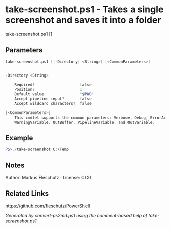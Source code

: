 # take-screenshot.ps1 - Takes a single screenshot and saves it into a folder

take-screenshot.ps1 [<directory>]

## Parameters
```powershell
take-screenshot.ps1 [[-Directory] <String>] [<CommonParameters>]


-Directory <String>
    
    Required?                    false
    Position?                    1
    Default value                "$PWD"
    Accept pipeline input?       false
    Accept wildcard characters?  false

[<CommonParameters>]
    This cmdlet supports the common parameters: Verbose, Debug, ErrorAction, ErrorVariable, WarningAction, 
    WarningVariable, OutBuffer, PipelineVariable, and OutVariable.
```

## Example
```powershell
PS>./take-screenshot C:\Temp
```


## Notes
Author: Markus Fleschutz · License: CC0

## Related Links
https://github.com/fleschutz/PowerShell

*Generated by convert-ps2md.ps1 using the comment-based help of take-screenshot.ps1*
